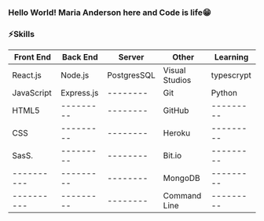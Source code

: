 ### Hello World! Maria Anderson here and Code is life😁

### ⚡️Skills

| Front End  | Back End  | Server     |   Other       | Learning  |
| ---------- | --------- | --------   | ---------     |--------   |  
| React.js   | Node.js   | PostgresSQL| Visual Studios|typescrypt |
| JavaScript | Express.js| --------   | Git           |Python  |
| HTML5      | --------- | --------   | GitHub        |---------  |
| CSS        | --------- | --------   | Heroku        |---------  |
| SasS.      | --------- | --------   | Bit.io        |---------  |
| ---------- | --------- | --------   | MongoDB       |---------  |
| ---------- | --------- | --------   | Command Line  |---------  |

